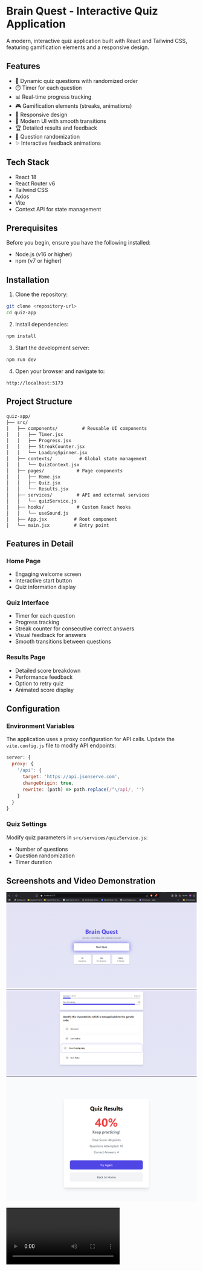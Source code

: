 # Brain Quest - Interactive Quiz Application

A modern, interactive quiz application built with React and Tailwind CSS, featuring gamification elements and a responsive design.

## Features

- 🎯 Dynamic quiz questions with randomized order
- ⏱️ Timer for each question
- 📊 Real-time progress tracking
- 🎮 Gamification elements (streaks, animations)
- 📱 Responsive design
- 🎨 Modern UI with smooth transitions
- 🏆 Detailed results and feedback
- 🔄 Question randomization
- ✨ Interactive feedback animations

## Tech Stack

- React 18
- React Router v6
- Tailwind CSS
- Axios
- Vite
- Context API for state management

## Prerequisites

Before you begin, ensure you have the following installed:

- Node.js (v16 or higher)
- npm (v7 or higher)

## Installation

1. Clone the repository:

```bash
git clone <repository-url>
cd quiz-app
```

2. Install dependencies:

```bash
npm install
```

3. Start the development server:

```bash
npm run dev
```

4. Open your browser and navigate to:

```
http://localhost:5173
```

## Project Structure

```
quiz-app/
├── src/
│   ├── components/         # Reusable UI components
│   │   ├── Timer.jsx
│   │   ├── Progress.jsx
│   │   ├── StreakCounter.jsx
│   │   └── LoadingSpinner.jsx
│   ├── contexts/          # Global state management
│   │   └── QuizContext.jsx
│   ├── pages/            # Page components
│   │   ├── Home.jsx
│   │   ├── Quiz.jsx
│   │   └── Results.jsx
│   ├── services/         # API and external services
│   │   └── quizService.js
│   ├── hooks/            # Custom React hooks
│   │   └── useSound.js
│   ├── App.jsx          # Root component
│   └── main.jsx         # Entry point
```

## Features in Detail

### Home Page

- Engaging welcome screen
- Interactive start button
- Quiz information display

### Quiz Interface

- Timer for each question
- Progress tracking
- Streak counter for consecutive correct answers
- Visual feedback for answers
- Smooth transitions between questions

### Results Page

- Detailed score breakdown
- Performance feedback
- Option to retry quiz
- Animated score display

## Configuration

### Environment Variables

The application uses a proxy configuration for API calls. Update the `vite.config.js` file to modify API endpoints:

```javascript
server: {
  proxy: {
    '/api': {
      target: 'https://api.jsonserve.com',
      changeOrigin: true,
      rewrite: (path) => path.replace(/^\/api/, '')
    }
  }
}
```

### Quiz Settings

Modify quiz parameters in `src/services/quizService.js`:

- Number of questions
- Question randomization
- Timer duration

## Screenshots and Video Demonstration

![Screenshot 1](./public/HomePage.png)
![Screenshot 2](./public/QuizPage.png)
![Screenshot 3](./public/ResultsPage.png)

![Demo](./public/Quizapp.mp4)
